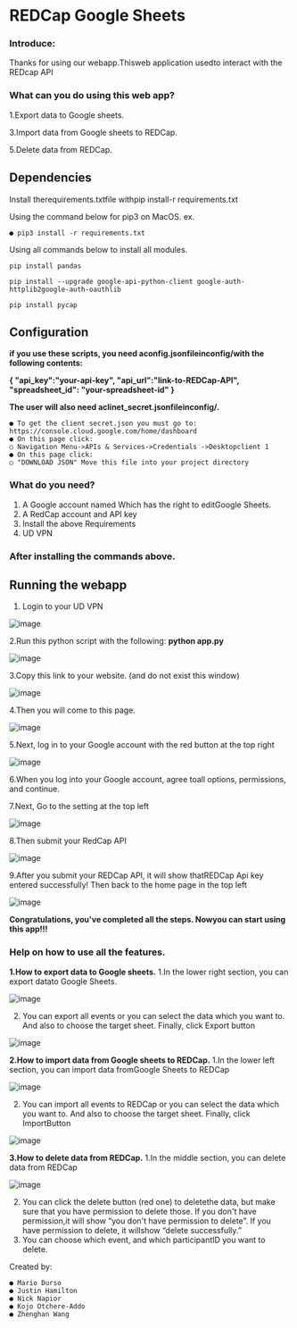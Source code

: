 # REDCap Google Sheets

### Introduce:

Thanks for using our webapp.Thisweb application usedto interact with the REDcap API

### What can you do using this web app?

1.Export data to Google sheets.


3.Import data from Google sheets to REDCap.


5.Delete data from REDCap.

## Dependencies

Install therequirements.txtfile withpip install-r requirements.txt

Using the command below for pip3 on MacOS. ex.
```
● pip3 install -r requirements.txt
```
Using all commands below to install all modules.
```
pip install pandas

pip install --upgrade google-api-python-client google-auth-httplib2google-auth-oauthlib

pip install pycap
```

## Configuration

**if you use these scripts, you need aconfig.jsonfileinconfig/with the following
contents:**

**{
"api_key":"your-api-key",
"api_url":"link-to-REDCap-API",
"spreadsheet_id": "your-spreadsheet-id"
}**

**The user will also need aclinet_secret.jsonfileinconfig/.**

```
● To get the client secret.json you must go to:
https://console.cloud.google.com/home/dashboard
● On this page click:
○ Navigation Menu->APIs & Services->Credentials ->Desktopclient 1
● On this page click:
○ "DOWNLOAD JSON" Move this file into your project directory
```
### What do you need?

1. A Google account named Which has the right to editGoogle Sheets.
2. A RedCap account and API key
3. Install the above Requirements
4. UD VPN


### After installing the commands above.

## Running the webapp

1. Login to your UD VPN


![image](https://user-images.githubusercontent.com/54848986/117843794-b9238380-b2b1-11eb-903c-0144cc3780e1.png)

2.Run this python script with the following:
**python app.py**

![image](https://user-images.githubusercontent.com/54848986/117843979-e2dcaa80-b2b1-11eb-9a53-2e34b0944943.png)

3.Copy this link to your website. (and do not exist this window)

![image](https://user-images.githubusercontent.com/54848986/117844048-f4be4d80-b2b1-11eb-947a-915fa9641b19.png)

4.Then you will come to this page.

![image](https://user-images.githubusercontent.com/54848986/117844116-01db3c80-b2b2-11eb-848e-c761e281abae.png)

5.Next, log in to your Google account with the red button at the top right

![image](https://user-images.githubusercontent.com/54848986/117844214-13244900-b2b2-11eb-964a-862d404159bb.png)

6.When you log into your Google account, agree toall options, permissions, and continue.


7.Next, Go to the setting at the top left

![image](https://user-images.githubusercontent.com/54848986/117844305-29320980-b2b2-11eb-93d0-488e849b4041.png)

8.Then submit your RedCap API

![image](https://user-images.githubusercontent.com/54848986/117845738-677bf880-b2b3-11eb-8479-a152f9ceeec4.png)

9.After you submit your REDCap API, it will show thatREDCap Api key entered successfully!
Then back to the home page in the top left

![image](https://user-images.githubusercontent.com/54848986/117845829-78c50500-b2b3-11eb-9113-6890916ee4d9.png)

**Congratulations, you've completed all the steps. Nowyou can start using this
app!!!**


### Help on how to use all the features.

**1.How to export data to Google sheets.**
1.In the lower right section, you can export datato Google Sheets.

![image](https://user-images.githubusercontent.com/54848986/117846018-a27e2c00-b2b3-11eb-9064-310ae0955629.png)

2. You can export all events or you can select the data which you want to. And also to choose
the target sheet. Finally, click Export button

![image](https://user-images.githubusercontent.com/54848986/117846107-b75abf80-b2b3-11eb-8b84-a9056783b232.png)

**2.How to import data from Google sheets to REDCap.**
1.In the lower left section, you can import data fromGoogle Sheets to REDCap

![image](https://user-images.githubusercontent.com/54848986/117846178-c6417200-b2b3-11eb-94bf-2cad0b78cafe.png)

2. You can import all events to REDCap or you can select the data which you want to. And also
to choose the target sheet. Finally, click ImportButton

![image](https://user-images.githubusercontent.com/54848986/117846244-d5282480-b2b3-11eb-8199-fe9dde134e92.png)

**3.How to delete data from REDCap.**
1.In the middle section, you can delete data from REDCap

![image](https://user-images.githubusercontent.com/54848986/117846283-e07b5000-b2b3-11eb-8211-b834a56b515f.png)

2. You can click the delete button (red one) to deletethe data, but make sure that you have
permission to delete those. If you don't have permission,it will show “you don't have permission
to delete”. If you have permission to delete, it willshow “delete successfully.”
3. You can choose which event, and which participantID you want to delete.


Created by:

```
● Mario Durso
● Justin Hamilton
● Nick Napior
● Kojo Otchere-Addo
● Zhenghan Wang
```
